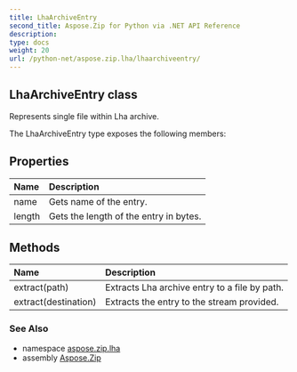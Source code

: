 ```yaml
---
title: LhaArchiveEntry
second_title: Aspose.Zip for Python via .NET API Reference
description: 
type: docs
weight: 20
url: /python-net/aspose.zip.lha/lhaarchiveentry/
---
```


## LhaArchiveEntry class

Represents single file within Lha archive.

The LhaArchiveEntry type exposes the following members:
## Properties
| Name | Description |
| :- | :- |
|name|Gets name of the entry.|
|length|Gets the length of the entry in bytes.|
## Methods
| Name | Description |
| :- | :- |
|extract(path)|Extracts Lha archive entry to a file by path.|
|extract(destination)|Extracts the entry to the stream provided.|

### See Also

* namespace [aspose.zip.lha](/zip/python-net/aspose.zip.lha/)
* assembly [Aspose.Zip](/zip/python-net/)

